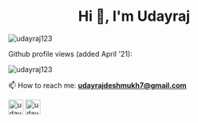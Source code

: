 <!--
**udayraj123/udayraj123** is a ✨ _special_ ✨ repository because its `README.md` (this file) appears on your GitHub profile.

Here are some ideas to get you started:

- 🔭 I’m currently working on ...
- 🌱 I’m currently learning ...
- 👯 I’m looking to collaborate on ...
- 🤔 I’m looking for help with ...
- 💬 Ask me about ...
- 📫 How to reach me: ...
- 😄 Pronouns: ...
- ⚡ Fun fact: ...
-->
<h1 align="center">Hi 👋, I'm Udayraj</h1>
<!-- <h3 align="center">Frontend developer from India</h3> -->

<!-- - 🌱 I’m currently improving on my knowledge of -->

<!-- - 👨‍💻 My featured and side projects are available on my [portfolio](https://udayraj123.github.io) -->


<!-- - ⚡ Fun fact  -->

<img align="center" src="https://github-readme-stats.vercel.app/api?username=udayraj123&show_icons=true" alt="udayraj123" />

<p align="left"> Github profile views (added April '21):  </p>
  <p align="left"> <img src="https://komarev.com/ghpvc/?username=udayraj123" alt="udayraj123" /> </p>


📫 How to reach me: **udayrajdeshmukh7@gmail.com**
<!-- 
## Hacktoberfest badges
<a target="_blank" href="https://holopin.io/@udayraj123"> 
   <img align="center" src="https://holopin.me/udayraj123" alt="@udayraj123's Holopin board" />
</a> -->
<p align="center">

<!-- <a href="https://codepen.io/udayraj123" target="blank"><img align="center" src="https://cdn.jsdelivr.net/npm/simple-icons@3.0.1/icons/codepen.svg" alt="udayraj123" height="30" width="30" /></a> -->
<a href="https://twitter.com/udayraj123" target="blank"><img align="center" src="https://cdn.jsdelivr.net/npm/simple-icons@3.0.1/icons/twitter.svg" alt="udayraj123" height="30" width="30" /></a>
<a href="https://linkedin.com/in/udayraj123" target="blank"><img align="center" src="https://cdn.jsdelivr.net/npm/simple-icons@3.0.1/icons/linkedin.svg" alt="udayraj123" height="30" width="30" /></a>
<!-- <a href="https://instagram.com/udayraj.deshmukh" target="blank"><img align="center" src="https://cdn.jsdelivr.net/npm/simple-icons@3.0.1/icons/instagram.svg" alt="de.joe" height="30" width="30" /></a> -->
<!-- <a href="https://medium.com/@udayraj123" target="blank"><img align="center" src="https://cdn.jsdelivr.net/npm/simple-icons@3.0.1/icons/medium.svg" alt="@udayraj123" height="30" width="30" /></a> -->
</p>

